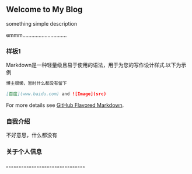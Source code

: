 ## Welcome to My Blog

something simple description

emmm..............................

### 样板1

Markdown是一种轻量级且易于使用的语法，用于为您的写作设计样式.以下为示例

```markdown
博主很懒，暂时什么都没有留下

[百度](www.baidu.com) and ![Image](src)
```

For more details see [GitHub Flavored Markdown](https://guides.github.com/features/mastering-markdown/).

### 自我介绍

不好意思，什么都没有

### 关于个人信息

。。。。。。。。。。。。。。。。。。。。。。。。。。。。。。。
